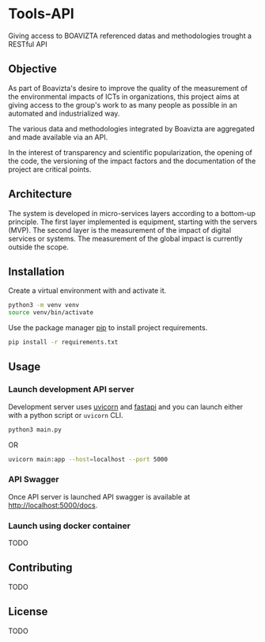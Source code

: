 # Tools-API

Giving access to BOAVIZTA referenced datas and methodologies trought a RESTful API

## Objective

As part of Boavizta's desire to improve the quality of the measurement of the environmental impacts of ICTs in organizations, this project aims at giving access to the group's work to as many people as possible in an automated and industrialized way.  

The various data and methodologies integrated by Boavizta are aggregated and made available via an API. 

In the interest of transparency and scientific popularization, the opening of the code, the versioning of the impact factors and the documentation of the project are critical points. 

## Architecture

The system is developed in micro-services layers according to a bottom-up principle. The first layer implemented is equipment, starting with the servers (MVP). The second layer is the measurement of the impact of digital services or systems. The measurement of the global impact is currently outside the scope. 

## Installation

Create a virtual environment with and activate it.

```bash
python3 -m venv venv
source venv/bin/activate
```

Use the package manager [pip](https://pip.pypa.io/en/stable/) to install project requirements.

```bash
pip install -r requirements.txt
```

## Usage

### Launch development API server

Development server uses [uvicorn](https://www.uvicorn.org/) and [fastapi](https://fastapi.tiangolo.com/) and you can launch either with a python script or `uvicorn` CLI.

```bash
python3 main.py
```

OR

```bash
uvicorn main:app --host=localhost --port 5000
```

### API Swagger

Once API server is launched API swagger is available at [http://localhost:5000/docs](http://localhost:5000/docs).


### Launch using docker container

TODO

## Contributing

TODO

## License

TODO
